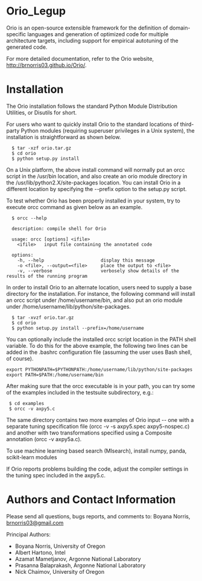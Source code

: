 Orio_Legup
====

Orio is an open-source extensible framework for the definition of domain-specific languages and generation of optimized code for multiple architecture targets, including support for empirical autotuning of the generated code.

For more detailed documentation, refer to the Orio website, http://brnorris03.github.io/Orio/.

Installation
========

The Orio installation follows the standard Python Module Distribution
Utilities, or Disutils for short.

For users who want to quickly install Orio to the standard locations
of third-party Python modules (requiring superuser privileges in a
Unix system), the installation is straightforward as shown below.

```
  $ tar -xzf orio.tar.gz
  $ cd orio
  $ python setup.py install
```

On a Unix platform, the above install command will normally put an
orcc script in the /usr/bin location, and also create an orio module
directory in the /usr/lib/python2.X/site-packages location. You can install
Orio in a different location by specifying the --prefix option to the setup.py 
script.

To test whether Orio has been properly installed in your system, try
to execute orcc command as given below as an example.

```
  $ orcc --help

  description: compile shell for Orio

  usage: orcc [options] <ifile>
    <ifile>   input file containing the annotated code

  options:
    -h, --help                     display this message
    -o <file>, --output=<file>     place the output to <file>
    -v, --verbose                  verbosely show details of the results of the running program
```

In order to install Orio to an alternate location, users need to
supply a base directory for the installation. For instance, the
following command will install an orcc script under
/home/username/bin, and also put an orio module under
/home/username/lib/python/site-packages.

```
  $ tar -xvzf orio.tar.gz
  $ cd orio
  $ python setup.py install --prefix=/home/username
```

You can optionally include the installed orcc script location in the PATH
shell variable. 
To do this for the above example, the following two
lines can be added in the .bashrc configuration file (assuming the
user uses Bash shell, of course).

```
export PYTHONPATH=$PYTHONPATH:/home/username/lib/python/site-packages
export PATH=$PATH:/home/username/bin
```

After making sure that the orcc executable is in your path, you can 
try some of the examples included in the testsuite subdirectory, e.g.:

```
 $ cd examples
 $ orcc -v axpy5.c
```

The same directory contains two more examples of Orio input -- one with a 
separate tuning specification file (orcc -v -s axpy5.spec axpy5-nospec.c) and
another with two transformations specified using a Composite annotation
(orcc -v axpy5a.c).


To use machine learning based search (Mlsearch), install numpy, panda, scikit-learn modules


If Orio reports problems building the code, adjust the compiler settings in 
the tuning spec included in the axpy5.c.

Authors and Contact Information
=========================

  Please send all questions, bugs reports, and comments to:
    Boyana Norris, brnorris03@gmail.com
    
 Principal Authors:
 
 * Boyana Norris, University of Oregon
 * Albert Hartono, Intel 
 * Azamat Mametjanov, Argonne National Laboratory
 * Prasanna Balaprakash, Argonne National Laboratory
 * Nick Chaimov, University of Oregon

